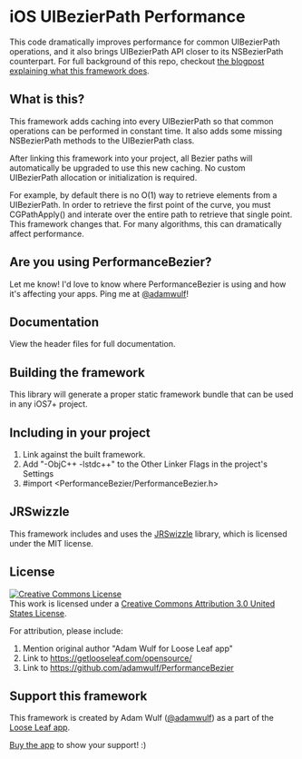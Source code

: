 iOS UIBezierPath Performance
=====

This code dramatically improves performance for common UIBezierPath operations, and it also
brings UIBezierPath API closer to its NSBezierPath counterpart. For full background of this
repo, checkout [the blogpost explaining what this framework does](http://blog.getlooseleaf.com/post/110511009139/improving-uibezierpath-performance-and-api).

## What is this?

This framework adds caching into every UIBezierPath so that common operations can
be performed in constant time. It also adds some missing NSBezierPath methods to the
UIBezierPath class.

After linking this framework into your project, all Bezier paths will automatically be upgraded
to use this new caching. No custom UIBezierPath allocation or initialization is required.

For example, by default there is no O(1) way to retrieve elements from a UIBezierPath. In order to
retrieve the first point of the curve, you must CGPathApply() and interate over the entire path
to retrieve that single point. This framework changes that. For many algorithms, this can 
dramatically affect performance.

## Are you using PerformanceBezier?

Let me know! I'd love to know where PerformanceBezier is using and how it's affecting your apps. Ping me
at [@adamwulf](https://twitter.com/adamwulf)!

## Documentation

View the header files for full documentation.

## Building the framework

This library will generate a proper static framework bundle that can be used in any iOS7+ project.

## Including in your project

1. Link against the built framework.
2. Add "-ObjC++ -lstdc++" to the Other Linker Flags in the project's Settings
3. #import &lt;PerformanceBezier/PerformanceBezier.h&gt;

## JRSwizzle

This framework includes and uses the [JRSwizzle](https://github.com/rentzsch/jrswizzle) library, which is
licensed under the MIT license.

## License

<a rel="license" href="http://creativecommons.org/licenses/by/3.0/us/"><img alt="Creative Commons License" style="border-width:0" src="https://i.creativecommons.org/l/by/3.0/us/88x31.png" /></a><br />This work is licensed under a <a rel="license" href="http://creativecommons.org/licenses/by/3.0/us/">Creative Commons Attribution 3.0 United States License</a>.

For attribution, please include:

1. Mention original author "Adam Wulf for Loose Leaf app"
2. Link to https://getlooseleaf.com/opensource/
3. Link to https://github.com/adamwulf/PerformanceBezier



## Support this framework

This framework is created by Adam Wulf ([@adamwulf](https://twitter.com/adamwulf)) as a part of the [Loose Leaf app](https://getlooseleaf.com).

[Buy the app](https://itunes.apple.com/us/app/loose-leaf/id625659452?mt=8&uo=4&at=10lNUI&ct=github) to show your support! :)
